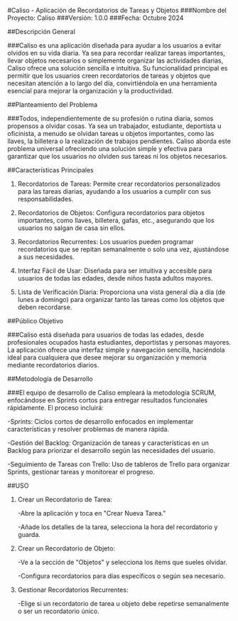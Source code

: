 #Caliso - Aplicación de Recordatorios de Tareas y Objetos
###Nombre del Proyecto: Caliso
###Versión: 1.0.0
###Fecha: Octubre 2024

##Descripción General

###Caliso es una aplicación diseñada para ayudar a los usuarios a evitar olvidos en su vida diaria. Ya sea para recordar realizar tareas importantes, llevar objetos necesarios o simplemente organizar las actividades diarias, Caliso ofrece una solución sencilla e intuitiva. Su funcionalidad principal es permitir que los usuarios creen recordatorios de tareas y objetos que necesitan atención a lo largo del día, convirtiéndola en una herramienta esencial para mejorar la organización y la productividad.

##Planteamiento del Problema

###Todos, independientemente de su profesión o rutina diaria, somos propensos a olvidar cosas. Ya sea un trabajador, estudiante, deportista u oficinista, a menudo se olvidan tareas u objetos importantes, como las llaves, la billetera o la realización de trabajos pendientes. Caliso aborda este problema universal ofreciendo una solución simple y efectiva para garantizar que los usuarios no olviden sus tareas ni los objetos necesarios.

##Características Principales

1. Recordatorios de Tareas: Permite crear recordatorios personalizados para las tareas diarias, ayudando a los usuarios a cumplir con sus responsabilidades.

2. Recordatorios de Objetos: Configura recordatorios para objetos importantes, como llaves, billetera, gafas, etc., asegurando que los usuarios no salgan de casa sin ellos.

3. Recordatorios Recurrentes: Los usuarios pueden programar recordatorios que se repitan semanalmente o solo una vez, ajustándose a sus necesidades.

4. Interfaz Fácil de Usar: Diseñada para ser intuitiva y accesible para usuarios de todas las edades, desde niños hasta adultos mayores.

5. Lista de Verificación Diaria: Proporciona una vista general día a día (de lunes a domingo) para organizar tanto las tareas como los objetos que deben recordarse.

##Público Objetivo

###Caliso está diseñada para usuarios de todas las edades, desde profesionales ocupados hasta estudiantes, deportistas y personas mayores. La aplicación ofrece una interfaz simple y navegación sencilla, haciéndola ideal para cualquiera que desee mejorar su organización y memoria mediante recordatorios diarios.

##Metodología de Desarrollo

###El equipo de desarrollo de Caliso empleará la metodología SCRUM, enfocándose en Sprints cortos para entregar resultados funcionales rápidamente. El proceso incluirá:

-Sprints: Ciclos cortos de desarrollo enfocados en implementar características y resolver problemas de manera rápida.

-Gestión del Backlog: Organización de tareas y características en un Backlog para priorizar el desarrollo según las necesidades del usuario.

-Seguimiento de Tareas con Trello: Uso de tableros de Trello para organizar Sprints, gestionar tareas y monitorear el progreso.

##USO

1. Crear un Recordatorio de Tarea:

	-Abre la aplicación y toca en "Crear Nueva Tarea."

	-Añade los detalles de la tarea, selecciona la hora del recordatorio y guarda.
2. Crear un Recordatorio de Objeto:

	-Ve a la sección de "Objetos" y selecciona los ítems que sueles olvidar.

	-Configura recordatorios para días específicos o según sea necesario.
3. Gestionar Recordatorios Recurrentes:

	-Elige si un recordatorio de tarea u objeto debe repetirse semanalmente o ser un recordatorio único.

